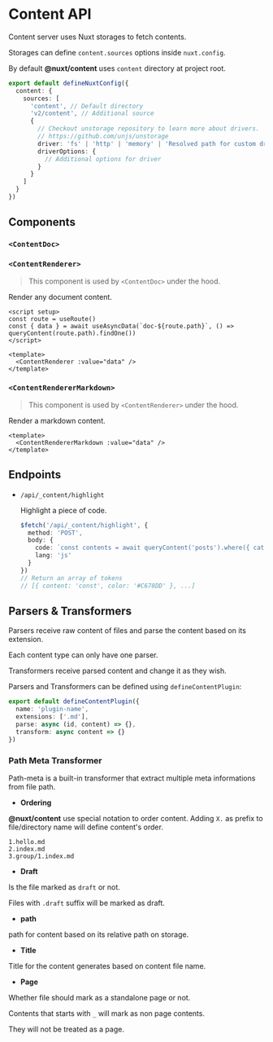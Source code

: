 # Content API

Content server uses Nuxt storages to fetch contents.

Storages can define `content.sources` options inside `nuxt.config`.

By default **@nuxt/content** uses `content` directory at project root.

```ts
export default defineNuxtConfig({
  content: {
    sources: [
      'content', // Default directory
      'v2/content', // Additional source
      {
        // Checkout unstorage repository to learn more about drivers.
        // https://github.com/unjs/unstorage
        driver: 'fs' | 'http' | 'memory' | 'Resolved path for custom driver',
        driverOptions: {
          // Additional options for driver
        }
      }
    ]
  }
})
```

## Components

### `<ContentDoc>`

### `<ContentRenderer>`

> This component is used by `<ContentDoc>` under the hood.

Render any document content.

```vue [pages/[...slug].vue]
<script setup>
const route = useRoute()
const { data } = await useAsyncData(`doc-${route.path}`, () => queryContent(route.path).findOne())
</script>

<template>
  <ContentRenderer :value="data" />
</template>
```

### `<ContentRendererMarkdown>`

> This component is used by `<ContentRenderer>` under the hood.

Render a markdown content.

```vue
<template>
  <ContentRendererMarkdown :value="data" />
</template>
```

## Endpoints

- `/api/_content/highlight`

  Highlight a piece of code.

  ```ts
  $fetch('/api/_content/highlight', {
    method: 'POST',
    body: {
      code: `const contents = await queryContent('posts').where({ category: { $in: ['nature', 'people'] } }).limit(10).find()`,
      lang: 'js'
    }
  })
  // Return an array of tokens
  // [{ content: 'const', color: '#C678DD' }, ...]
  ```

## Parsers & Transformers

Parsers receive raw content of files and parse the content based on its extension.

Each content type can only have one parser.

Transformers receive parsed content and change it as they wish.

Parsers and Transformers can be defined using `defineContentPlugin`:

```ts
export default defineContentPlugin({
  name: 'plugin-name',
  extensions: ['.md'],
  parse: async (id, content) => {},
  transform: async content => {}
})
```

### Path Meta Transformer

Path-meta is a built-in transformer that extract multiple meta informations from file path.

- **Ordering**

**@nuxt/content** use special notation to order content. Adding `X.` as prefix to file/directory name will define content's order.

```
1.hello.md
2.index.md
3.group/1.index.md
```

- **Draft**

Is the file marked as `draft` or not.

Files with `.draft` suffix will be marked as draft.

- **path**

path for content based on its relative path on storage.

- **Title**

Title for the content generates based on content file name.

- **Page**

Whether file should mark as a standalone page or not.

Contents that starts with `_` will mark as non page contents.

They will not be treated as a page.
